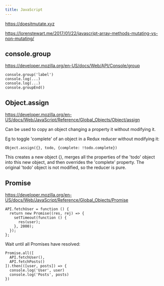 ```yaml
---
title: JavaScript
---
```


https://doesitmutate.xyz

https://lorenstewart.me/2017/01/22/javascript-array-methods-mutating-vs-non-mutating/


## console.group

https://developer.mozilla.org/en-US/docs/Web/API/Console/group

```
console.group('label')
console.log(...)
console.log(...)
console.groupEnd()
```


## Object.assign

https://developer.mozilla.org/en-US/docs/Web/JavaScript/Reference/Global_Objects/Object/assign

Can be used to copy an object changing a property it without modifying it.

Eg to toggle 'complete' of an object in a Redux reducer without modifying it:

`Object.assign({}, todo, {complete: !todo.complete})`

This creates a new object {}, merges all the properties of the 'todo' object into this new object, and then overrides the 'complete' property. The original 'todo' object is not modified, so the reducer is pure.


## Promise

https://developer.mozilla.org/en-US/docs/Web/JavaScript/Reference/Global_Objects/Promise

```
API.fetchUser = function () {
  return new Promise((res, rej) => {
    setTimeout(function () {
      res(user);
    }, 2000);
  });
};
```

Wait until all Promises have resolved:

```
Promise.all([
  API.fetchUser(),
  API.fetchPosts()
]).then(([user, posts]) => {
  console.log('User', user)
  console.log('Posts', posts)
})
```
